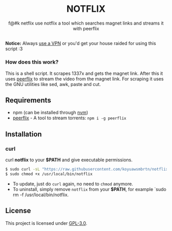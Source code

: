 <h1 align="center">NOTFLIX</h1>

<p align="center">f@#k netflix use notflix a tool which searches magnet links and streams it with peerflix</p>

##

**Notice:** Always [use a VPN](https://mullvad.net) or you'd get your house raided for using this script :3

### How does this work?

This is a shell script. It scrapes 1337x and gets the magnet link.
After this it uses [peerflix](https://github.com/mafintosh/peerflix) to stream the video from the magnet link.
For scraping it uses the GNU utilities like sed, awk, paste and cut.

## Requirements

* npm (can be installed through [nvm](https://github.com/nvm-sh/nvm?tab=readme-ov-file#install--update-script))
* [peerflix](https://github.com/mafintosh/peerflix) - A tool to stream torrents: `npm i -g peerflix`

## Installation

### curl
curl **notflix** to your **$PATH** and give executable permissions.

```sh
$ sudo curl -sL "https://raw.githubusercontent.com/koyuawsmbrtn/notflix/master/notflix" -o /usr/local/bin/notflix
$ sudo chmod +x /usr/local/bin/notflix
```
- To update, just do `curl` again, no need to `chmod` anymore.
- To uninstall, simply remove `notflix` from your **$PATH**, for example `sudo rm -f /usr/local/bin/notflix.

## License
This project is licensed under [GPL-3.0](https://raw.githubusercontent.com/Illumina/licenses/master/gpl-3.0.txt).

